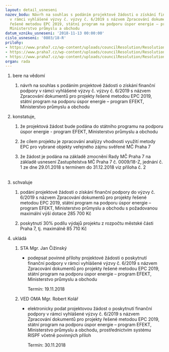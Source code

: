 ```yaml
---
layout: detail_usneseni
nazev_bodu: Návrh na souhlas s podáním projektové žádosti o získání finanční podpory
  v rámci vyhlášené výzvy č. výzvy č. 6/2019 s názvem Zpracování dokumentů pro projekty
  řešené metodou EPC 2019, státní program na podporu úspor energie – program EFEKT,
  Ministerstvo průmyslu a obchodu
datum_vzniku_usneseni: '2018-11-13 00:00:00'
cislo_usneseni: '0803/18-R'
prilohy:
- https://www.praha7.cz/wp-content/uploads/councilResolution/Resolutions/30353/export/Duvodova_zprava~405397.docx
- https://www.praha7.cz/wp-content/uploads/councilResolution/Resolutions/30353/export/Akcni_plan__usneseni_0009_18Z_1_29012018~405396.pdf
- https://www.praha7.cz/wp-content/uploads/councilResolution/Resolutions/30353/export/export~405656.pdf
organ: rada
---
```

<ol class="urzList_view" id="urzList">
<li class="urzClass1" id=""><span name="1">bere na vědomí</span> 
<ol class="urzOlClass">
<li class="urzClass2" style="TEXT-ALIGN: left" id=""><span><p>návrh na souhlas s podáním projektové žádosti o získání finanční podpory v rámci vyhlášené výzvy č. výzvy č. 6/2019 s názvem Zpracování dokumentů pro projekty řešené metodou EPC 2019, státní program na podporu úspor energie – program EFEKT, Ministerstvo průmyslu a obchodu</p></span></li></ol></li>
<li class="urzClass1" id=""><span name="50">konstatuje,</span> 
<ol class="urzOlClass" id="">
<li class="urzClass2" style="TEXT-ALIGN: left" id=""><span><p>že projektová žádost bude podána do státního programu na podporu úspor energie - program EFEKT, Ministerstvo průmyslu a obchodu<br></p></span></li>
<li class="urzClass2" style="TEXT-ALIGN: left" id=""><span><p>že cílem projektu je zpracování analýzy vhodnosti využití metody EPC pro vybrané objekty veřejného zájmu svěřené MČ Praha 7</p></span></li><li class="urzClass2" id="" style="text-align: left;"><span><p>že žádost je podána na základě zmocnění Rady MČ Praha 7 na základě usnesení Zastupitelstva MČ Praha 7 č. 0009/18-Z, jednání č. 1 ze dne 29.01.2018 s termínem do 31.12.2018 viz příloha č. 2<br><br></p></span></li>
</ol></li>
<li class="urzClass1" id=""><span name="24">schvaluje</span> 
<ol class="urzOlClass">
<li class="urzClass2" style="TEXT-ALIGN: left" id=""><span><p>podání projektové žádosti o získání finanční podpory do výzvy&nbsp;č. 6/2019 s názvem Zpracování dokumentů pro projekty řešené metodou EPC 2019, státní program na podporu úspor energie – program EFEKT, Ministerstvo průmyslu a obchodu s požadovanou maximální výší dotace 285 700 Kč</p></span></li>
<li class="urzClass2" style="TEXT-ALIGN: left" id=""><span><p>poskytnutí 30% podílu výdajů projektu z rozpočtu městské části Praha 7, tj. maximálně 85 710 Kč <br></p></span></li></ol></li><li class="urzClass1" id="urzUkoly"><span name="1">ukládá</span><ol class="urzOlClass"><li class="urzClass2"><span><p>STA Mgr. Jan Čižinský</p></span><ul class="urzUlClass"><li class="urzClass3"><span><p>podepsat povinné přílohy projektové žádosti o poskytnutí finanční podpory v rámci vyhlášené výzvy č. 6/2019 s názvem Zpracování dokumentů pro projekty řešené metodou EPC 2019, státní program na podporu úspor energie – program EFEKT, Ministerstvo průmyslu a obchodu</p></span><span class="urzUkolTermin">  Termín:&nbsp;19.11.2018</span></li></ul></li><li class="urzClass2"><span><p>VED OMA Mgr. Robert Kolář</p></span><ul class="urzUlClass"><li class="urzClass3"><span><p>elektronicky podat projektovou žádost o poskytnutí finanční podpory v rámci vyhlášené výzvy č. 6/2019 s názvem Zpracování dokumentů pro projekty řešené metodou EPC 2019, státní program na podporu úspor energie – program EFEKT, Ministerstvo průmyslu a obchodu, prostřednictvím systému RISPF včetně povinných příloh</p></span><span class="urzUkolTermin">  Termín:&nbsp;30.11.2018</span></li></ul></li></ol></li>
</ol>